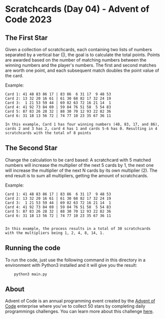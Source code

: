 # Scratchcards (Day 04) - Advent of Code 2023 

## The First Star
Given a collection of scratchcards, each containing two lists of numbers separated by a vertical bar (|), the goal is to calculate the total points. Points are awarded based on the number of matching numbers between the winning numbers and the player's numbers. The first and second matches are worth one point, and each subsequent match doubles the point value of the card.

Example:
```
Card 1: 41 48 83 86 17 | 83 86  6 31 17  9 48 53
Card 2: 13 32 20 16 61 | 61 30 68 82 17 32 24 19
Card 3:  1 21 53 59 44 | 69 82 63 72 16 21 14  1
Card 4: 41 92 73 84 69 | 59 84 76 51 58  5 54 83
Card 5: 87 83 26 28 32 | 88 30 70 12 93 22 82 36
Card 6: 31 18 13 56 72 | 74 77 10 23 35 67 36 11

In this example, Card 1 has four winning numbers (48, 83, 17, and 86), cards 2 and 3 has 2, card 4 has 1 and cards 5-6 has 0. Resulting in 4 scratchcards with the total of 8 points

```

## The Second Star
Change the calculation to be card based: A scratchcard with 5 matched numbers will increase the multiplier of the next 5 cards by 1, the next one will increase the multiplier of the next N cards by its own multiplier (2). The end result is to sum all multipliers, getting the amount of scratchcards.

Example:
```
Card 1: 41 48 83 86 17 | 83 86  6 31 17  9 48 53
Card 2: 13 32 20 16 61 | 61 30 68 82 17 32 24 19
Card 3:  1 21 53 59 44 | 69 82 63 72 16 21 14  1
Card 4: 41 92 73 84 69 | 59 84 76 51 58  5 54 83
Card 5: 87 83 26 28 32 | 88 30 70 12 93 22 82 36
Card 6: 31 18 13 56 72 | 74 77 10 23 35 67 36 11


In this example, the process results in a total of 30 scratchcards with the multipliers being 1, 2, 4, 8, 14, 1.

```

## Running the code
To run the code, just use the following command in this directory in a environment with Python3 installed and it will give you the result:
```
    python3 main.py
```

## About
Advent of Code is an annual programming event created by the [Advent of Code](https://adventofcode.com) enterprise where you've to collect 50 stars by completing daily programmings challenges. You can learn more about this challenge [here](https://adventofcode.com/2023/day/4).
